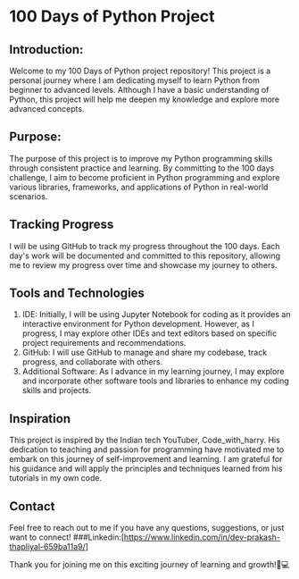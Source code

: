 # 100 Days of Python Project

## Introduction: 
Welcome to my 100 Days of Python project repository! This project is a personal journey where I am dedicating myself to learn Python from beginner to advanced levels. Although I have a basic understanding of Python, this project will help me deepen my knowledge and explore more advanced concepts.

 

## Purpose: 
The purpose of this project is to improve my Python programming skills through consistent practice and learning. By committing to the 100 days challenge, I aim to become proficient in Python programming and explore various libraries, frameworks, and applications of Python in real-world scenarios.


## Tracking Progress
I will be using GitHub to track my progress throughout the 100 days. Each day's work will be documented and committed to this repository, allowing me to review my progress over time and showcase my journey to others.

## Tools and Technologies
1. IDE: Initially, I will be using Jupyter Notebook for coding as it provides an interactive environment for Python development. However, as I progress, I may explore other IDEs and text editors based on specific project requirements and recommendations.
2. GitHub: I will use GitHub to manage and share my codebase, track progress, and collaborate with others.
3. Additional Software: As I advance in my learning journey, I may explore and incorporate other software tools and libraries to enhance my coding skills and projects.

## Inspiration
This project is inspired by the Indian tech YouTuber, Code_with_harry. His dedication to teaching and passion for programming have motivated me to embark on this journey of self-improvement and learning. I am grateful for his guidance and will apply the principles and techniques learned from his tutorials in my own code.

## Contact
Feel free to reach out to me if you have any questions, suggestions, or just want to connect!
###Linkedin:[https://www.linkedin.com/in/dev-prakash-thapliyal-659ba11a9/]

Thank you for joining me on this exciting journey of learning and growth!🐍💻
